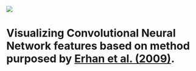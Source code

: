 ![](images/example_result.png)
# Visualizing Convolutional Neural Network features based on method purposed by [Erhan et al. (2009)](https://www.researchgate.net/publication/265022827_Visualizing_Higher-Layer_Features_of_a_Deep_Network). 
